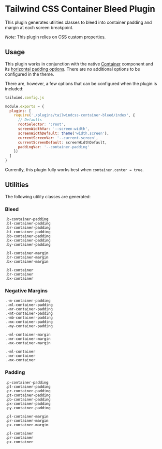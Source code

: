 # Tailwind CSS Container Bleed Plugin

This plugin generates utilities classes to bleed into container padding and margin at each screen breakpoint.

*Note:* This plugin relies on CSS custom properties.

## Usage

This plugin works in conjunction with the native [Container](https://tailwindcss.com/docs/container) component and its [horizontal padding options](https://tailwindcss.com/docs/container#horizontal-padding). There are no additional options to be configured in the theme.

There are, however, a few options that can be configured when the plugin is included:

```js
tailwind.config.js

module.exports = {
  plugins: [
    require('./plugins/tailwindcss-container-bleed/index', {
      // Defaults
      rootSelector: ':root',
      screenWidthVar: '--screen-width',
      screenWidthDefault: theme('width.screen'),
      currentScreenVar: '--current-screen',
      currentScreenDefault: screenWidthDefault,
      paddingVar: '--container-padding'
    })
  ]
}
```

Currently, this plugin fully works best when `container.center = true`.

## Utilities

The following utility classes are generated:

### Bleed

```
.b-container-padding
.bl-container-padding
.br-container-padding
.bt-container-padding
.bb-container-padding
.bx-container-padding
.by-container-padding

.bl-container-margin
.br-container-margin
.bx-container-margin

.bl-container
.br-container
.bx-container
```

### Negative Margins

```
.-m-container-padding
.-ml-container-padding
.-mr-container-padding
.-mt-container-padding
.-mb-container-padding
.-mx-container-padding
.-my-container-padding

.-ml-container-margin
.-mr-container-margin
.-mx-container-margin

.-ml-container
.-mr-container
.-mx-container
```

### Padding

```
.p-container-padding
.pl-container-padding
.pr-container-padding
.pt-container-padding
.pb-container-padding
.px-container-padding
.py-container-padding

.pl-container-margin
.pr-container-margin
.px-container-margin

.pl-container
.pr-container
.px-container
```
